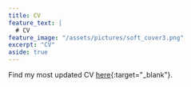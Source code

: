 ```yaml
---
title: CV
feature_text: |
  # CV
feature_image: "/assets/pictures/soft_cover3.png"
excerpt: "CV"
aside: true
---
```


Find my most updated CV [here](https://drive.google.com/uc?export=download&id=1Y_hPTVFFFD5wBLdFdk6Id0tS-2kvIr44){:target="_blank"}.
